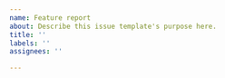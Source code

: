 ```yaml
---
name: Feature report
about: Describe this issue template's purpose here.
title: ''
labels: ''
assignees: ''

---
```



